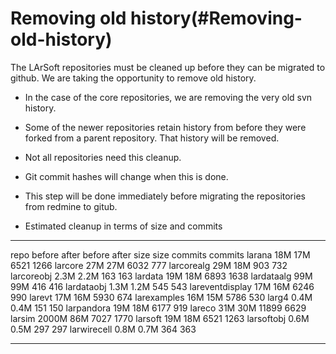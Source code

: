 Removing old history(#Removing-old-history)
==============================================

The LArSoft repositories must be cleaned up before they can be migrated to github. We are taking the opportunity to remove old history.

-   In the case of the core repositories, we are removing the very old svn history.
-   Some of the newer repositories retain history from before they were forked from a parent repository. That history will be removed.
-   Not all repositories need this cleanup.
-   Git commit hashes will change when this is done.
-   This step will be done immediately before migrating the repositories from redmine to gitub.

-   Estimated cleanup in terms of size and commits

  ----------------- -------- ------- --------- ---------
  repo              before   after   before    after
                    size     size    commits   commits
  larana            18M      17M     6521      1266
  larcore           27M      27M     6032      777
  larcorealg        29M      18M     903       732
  larcoreobj        2.3M     2.2M    163       163
  lardata           19M      18M     6893      1638
  lardataalg        99M      99M     416       416
  lardataobj        1.3M     1.2M    545       543
  lareventdisplay   17M      16M     6246      990
  larevt            17M      16M     5930      674
  larexamples       16M      15M     5786      530
  larg4             0.4M     0.4M    151       150
  larpandora        19M      18M     6177      919
  lareco            31M      30M     11899     6629
  larsim            2000M    86M     7027      1770
  larsoft           19M      18M     6521      1263
  larsoftobj        0.6M     0.5M    297       297
  larwirecell       0.8M     0.7M    364       363
  ----------------- -------- ------- --------- ---------
